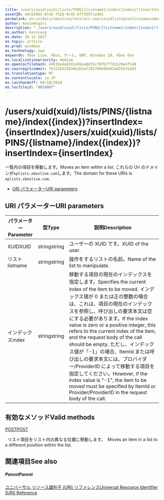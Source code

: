 ```yaml
---
title: /users/xuid(xuid)/lists/PINS/{listname}/index({index})?insertIndex={insertIndex}
assetID: edcb19bd-87a5-732b-0c45-6f7355fc2dd1
permalink: en-us/docs/xboxlive/rest/uri-usersxuidlistspinslistnameindex.html
author: KevinAsgari
description: " /users/xuid(xuid)/lists/PINS/{listname}/index({index})?insertIndex={insertIndex}"
ms.author: kevinasg
ms.date: 20-12-2017
ms.topic: article
ms.prod: windows
ms.technology: uwp
keywords: Xbox Live, Xbox, ゲーム, UWP, Windows 10, Xbox One
ms.localizationpriority: medium
ms.openlocfilehash: d4b1be4ab591a5bea8d7bc70fb7f7dcb29e4f548
ms.sourcegitcommit: f5321b525034e2b3af202709e9b942ad5557e193
ms.translationtype: MT
ms.contentlocale: ja-JP
ms.lasthandoff: 09/18/2018
ms.locfileid: "4014987"
---
```

# <a name="usersxuidxuidlistspinslistnameindexindexinsertindexinsertindex"></a><span data-ttu-id="27e6a-104">/users/xuid(xuid)/lists/PINS/{listname}/index({index})?insertIndex={insertIndex}</span><span class="sxs-lookup"><span data-stu-id="27e6a-104">/users/xuid(xuid)/lists/PINS/{listname}/index({index})?insertIndex={insertIndex}</span></span>
<span data-ttu-id="27e6a-105">一覧内の項目を移動します。</span><span class="sxs-lookup"><span data-stu-id="27e6a-105">Moves an item within a list.</span></span> <span data-ttu-id="27e6a-106">これらの Uri のドメインが`eplists.xboxlive.com`します。</span><span class="sxs-lookup"><span data-stu-id="27e6a-106">The domain for these URIs is `eplists.xboxlive.com`.</span></span>
 
  * [<span data-ttu-id="27e6a-107">URI パラメーター</span><span class="sxs-lookup"><span data-stu-id="27e6a-107">URI parameters</span></span>](#ID4EV)
 
<a id="ID4EV"></a>

 
## <a name="uri-parameters"></a><span data-ttu-id="27e6a-108">URI パラメーター</span><span class="sxs-lookup"><span data-stu-id="27e6a-108">URI parameters</span></span> 
 
| <span data-ttu-id="27e6a-109">パラメーター</span><span class="sxs-lookup"><span data-stu-id="27e6a-109">Parameter</span></span>| <span data-ttu-id="27e6a-110">型</span><span class="sxs-lookup"><span data-stu-id="27e6a-110">Type</span></span>| <span data-ttu-id="27e6a-111">説明</span><span class="sxs-lookup"><span data-stu-id="27e6a-111">Description</span></span>| 
| --- | --- | --- | 
| <span data-ttu-id="27e6a-112">XUID</span><span class="sxs-lookup"><span data-stu-id="27e6a-112">XUID</span></span>| <span data-ttu-id="27e6a-113">string</span><span class="sxs-lookup"><span data-stu-id="27e6a-113">string</span></span>| <span data-ttu-id="27e6a-114">ユーザーの XUID です。</span><span class="sxs-lookup"><span data-stu-id="27e6a-114">XUID of the user.</span></span>| 
| <span data-ttu-id="27e6a-115">リスト</span><span class="sxs-lookup"><span data-stu-id="27e6a-115">listname</span></span>| <span data-ttu-id="27e6a-116">string</span><span class="sxs-lookup"><span data-stu-id="27e6a-116">string</span></span>| <span data-ttu-id="27e6a-117">操作をするリストの名前。</span><span class="sxs-lookup"><span data-stu-id="27e6a-117">Name of the list to manipulate.</span></span>| 
| <span data-ttu-id="27e6a-118">インデックス</span><span class="sxs-lookup"><span data-stu-id="27e6a-118">index</span></span>| <span data-ttu-id="27e6a-119">string</span><span class="sxs-lookup"><span data-stu-id="27e6a-119">string</span></span>| <span data-ttu-id="27e6a-120">移動する項目の現在のインデックスを指定します。</span><span class="sxs-lookup"><span data-stu-id="27e6a-120">Specifies the current index of the item to be moved.</span></span> <span data-ttu-id="27e6a-121">インデックス値が 0 または正の整数の場合は、これは、項目の現在のインデックスを参照し、呼び出しの要求本文は空にする必要があります。</span><span class="sxs-lookup"><span data-stu-id="27e6a-121">If the index value is zero or a positive integer, this refers to the current index of the item, and the request body of the call should be empty.</span></span> <span data-ttu-id="27e6a-122">ただし、インデックス値が「-1」の場合、ItemId または呼び出しの要求本文には、プロバイダー/ProviderID によって移動する項目を指定してください。</span><span class="sxs-lookup"><span data-stu-id="27e6a-122">However, if the index value is "-1", the item to be moved must be specified by ItemId or Provider/ProviderID in the request body of the call.</span></span> | 
  
<a id="ID4EHC"></a>

 
## <a name="valid-methods"></a><span data-ttu-id="27e6a-123">有効なメソッド</span><span class="sxs-lookup"><span data-stu-id="27e6a-123">Valid methods</span></span>

[<span data-ttu-id="27e6a-124">POST</span><span class="sxs-lookup"><span data-stu-id="27e6a-124">POST</span></span>](uri-usersxuidlistspinslistnameindexpost.md)

<span data-ttu-id="27e6a-125">&nbsp;&nbsp;リスト項目をリスト内の異なる位置に移動します。</span><span class="sxs-lookup"><span data-stu-id="27e6a-125">&nbsp;&nbsp;Moves an item in a list to a different position within the list.</span></span>
 
<a id="ID4ERC"></a>

 
## <a name="see-also"></a><span data-ttu-id="27e6a-126">関連項目</span><span class="sxs-lookup"><span data-stu-id="27e6a-126">See also</span></span>
 
<a id="ID4ETC"></a>

 
##### <a name="parent"></a><span data-ttu-id="27e6a-127">Parent</span><span class="sxs-lookup"><span data-stu-id="27e6a-127">Parent</span></span> 

[<span data-ttu-id="27e6a-128">ユニバーサル リソース識別子 (URI) リファレンス</span><span class="sxs-lookup"><span data-stu-id="27e6a-128">Universal Resource Identifier (URI) Reference</span></span>](../atoc-xboxlivews-reference-uris.md)

   